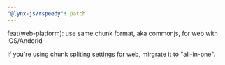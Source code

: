 ```yaml
---
"@lynx-js/rspeedy": patch
---
```


feat(web-platform): use same chunk format, aka commonjs, for web with iOS/Andorid

If you're using chunk spliting settings for web, mirgrate it to "all-in-one".
